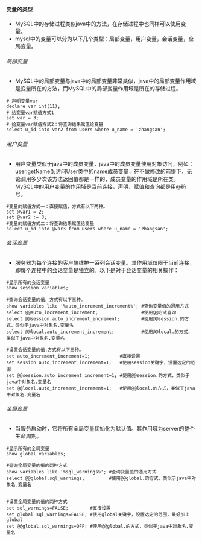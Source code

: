 #### 变量的类型
- MySQL中的存储过程类似java中的方法，在存储过程中也同样可以使用变量。
- mysql中的变量可以分为以下几个类型：局部变量，用户变量，会话变量，全局变量。
###### 局部变量
- MySQL中的局部变量与java中的局部变量非常类似，java中的局部变量作用域是变量所在的方法，而MySQL中的局部变量作用域是所在的存储过程。
```
# 声明变量var
declare var int(11);
# 给变量var赋值方式1
set var = 3;
# 给变量var赋值方式2：将查询结果赋值给变量
select u_id into var2 from users where u_name = 'zhangsan';
```
###### 用户变量
- 用户变量类似于java中的成员变量，java中的成员变量使用对象访问，例如：user.getName();访问User类中的name成员变量，在不做修改的前提下，无论调用多少次该方法返回值都是一样的，成员变量的作用域是所在类。MySQL中的用户变量的作用域是当前连接，声明、赋值和查询都是用@符号。
```
#变量的赋值方式一：直接赋值，方式有以下两种。
set @var1 = 2;
set @var2 := 3;
#变量的赋值方式二：将查询结果赋值给变量
select u_id into @var3 from users where u_name = 'zhangsan';
```
###### 会话变量
- 服务器为每个连接的客户端维护一系列会话变量。其作用域仅限于当前连接，即每个连接中的会话变量是独立的。以下是对于会话变量的相关操作：
```
#显示所有的会话变量
show session variables;
       
#查询会话变量的值，方式有以下三种。
show variables like '%auto_increment_increment%'; #查询变量值的通用方式
select @@auto_increment_increment;                #使用@@方式查询
select @@session.auto_increment_increment;        #使用@@session.的方式，类似于java中对象名.变量名 
select @@local.auto_increment_increment;          #使用@@local.的方式，类似于java中对象名.变量名 

#设置会话变量的值,方式有以下三种。
set auto_increment_increment=1;           #直接设置
set session auto_increment_increment=1;   #使用session关键字，设置选定的范围
set @@session.auto_increment_increment=1; #使用@@session.的方式，类似于java中对象名.变量名
set @@local.auto_increment_increment=1;   #使用@@local.的方式，类似于java中对象名.变量名
```
###### 全局变量
- 当服务启动时，它将所有全局变量初始化为默认值。其作用域为server的整个生命周期。
```
#显示所有的全局变量
show global variables;

#查询全局变量的值的两种方式
show variables like '%sql_warnings%'; #查询变量值的通用方式
select @@global.sql_warnings;         #使用@@global.的方式，类似于java中对象名.变量名


#设置全局变量的值的两种方式
set sql_warnings=FALSE;        #直接设置
set global sql_warnings=FALSE; #使用global关键字，设置选定的范围，最好加上global
set @@global.sql_warnings=OFF; #使用@@global.的方式，类似于java中对象名.变量名
```